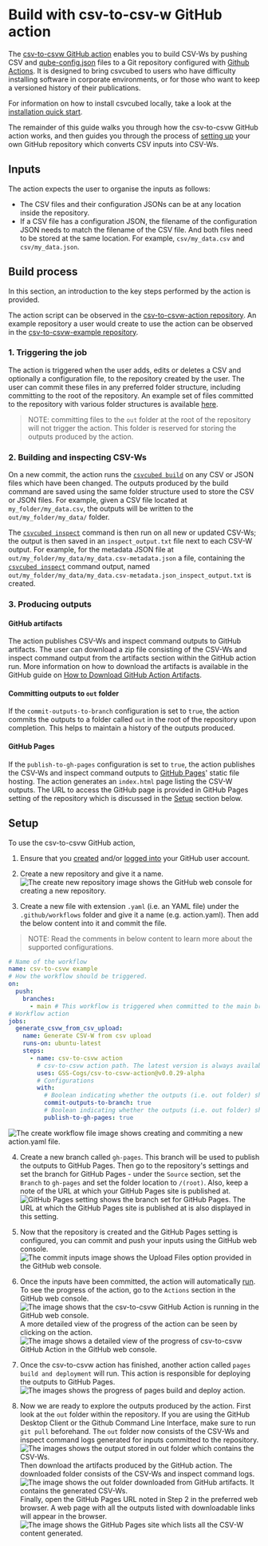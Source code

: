 # Build with csv-to-csv-w GitHub action

The [csv-to-csvw GitHub action](https://github.com/marketplace/actions/csv-to-csvw-action) enables you to build CSV-Ws by pushing CSV and [qube-config.json](https://gss-cogs.github.io/csvcubed-docs/external/guides/configuration/qube-config/) files to a Git repository configured with [Github Actions](https://docs.github.com/en/actions). It is designed to bring csvcubed to users who have difficulty installing software in corporate environments, or for those who want to keep a versioned history of their publications.

For information on how to install csvcubed locally, take a look at the [installation quick start](https://gss-cogs.github.io/csvcubed-docs/external/quick-start/installation/).

The remainder of this guide walks you through how the csv-to-csvw GitHub action works, and then guides you through the process of [setting up](#setup) your own GitHub repository which converts CSV inputs into CSV-Ws.

## Inputs 

The action expects the user to organise the inputs as follows:

* The CSV files and their configuration JSONs can be at any location inside the repository.
* If a CSV file has a configuration JSON, the filename of the configuration JSON needs to match the filename of the CSV file. And both files need to be stored at the same location. For example, `csv/my_data.csv` and `csv/my_data.json`.

## Build process

In this section, an introduction to the key steps performed by the action is provided.

The action script can be observed in the [csv-to-csvw-action repository](https://github.com/GSS-Cogs/csv-to-csvw-action). An example repository a user would create to use the action can be observed in the [csv-to-csvw-example repository](https://github.com/GSS-Cogs/csv-to-csvw-action-example).

### 1. Triggering the job

The action is triggered when the user adds, edits or deletes a CSV and optionally a configuration file, to the repository created by the user. The user can commit these files in any preferred folder structure, including committing to the root of the repository. An example set of files committed to the repository with various folder structures is available [here](https://github.com/GSS-Cogs/csv-to-csvw-action-example).

>NOTE: committing files to the `out` folder at the root of the repository will not trigger the action. This folder is reserved for storing the outputs produced by the action.

### 2. Building and inspecting CSV-Ws

On a new commit, the action runs the [`csvcubed build`](https://gss-cogs.github.io/csvcubed-docs/external/guides/command-line/build-command/) on any CSV or JSON files which have been changed. The outputs produced by the build command are saved using the same folder structure used to store the CSV or JSON files. For example, given a CSV file located at `my_folder/my_data.csv`, the outputs will be written to the `out/my_folder/my_data/` folder.

The [`csvcubed inspect`](https://gss-cogs.github.io/csvcubed-docs/external/guides/command-line/inspect-command/) command is then run on all new or updated CSV-Ws; the output is then saved in an `inspect_output.txt` file next to each CSV-W output. For example, for the metadata JSON file at `out/my_folder/my_data/my_data.csv-metadata.json` a file, containing the [`csvcubed inspect`](https://gss-cogs.github.io/csvcubed-docs/external/guides/command-line/inspect-command/) command output, named `out/my_folder/my_data/my_data.csv-metadata.json_inspect_output.txt` is created.

### 3. Producing outputs

#### GitHub artifacts

The action publishes CSV-Ws and inspect command outputs to GitHub artifacts. The user can download a zip file consisting of the CSV-Ws and inspect command output from the artifacts section within the GitHub action run. More information on how to download the artifacts is available in the GitHub guide on [How to Download GitHub Action Artifacts](https://docs.github.com/en/actions/managing-workflow-runs/downloading-workflow-artifacts).

#### Committing outputs to `out` folder

If the `commit-outputs-to-branch` configuration is set to `true`, the action commits the outputs to a folder called `out` in the root of the repository upon completion. This helps to maintain a history of the outputs produced.

#### GitHub Pages

If the `publish-to-gh-pages` configuration is set to `true`, the action publishes the CSV-Ws and inspect command outputs to [GitHub Pages](https://pages.github.com/)' static file hosting. The action generates an `index.html` page listing the CSV-W outputs. The URL to access the GitHub page is provided in GitHub Pages setting of the repository which is discussed in the [Setup](#setup) section below.

## Setup

To use the csv-to-csvw GitHub action,

1. Ensure that you [created](https://github.com/signup) and/or [logged into](https://github.com/login) your GitHub user account.

2. Create a new repository and give it a name.
![The create new repository image shows the GitHub web console for creating a new repository.](docs/images/create_new_repo.png "Create Repository")

3. Create a new file with extension `.yaml` (i.e. an YAML file) under the `.github/workflows` folder and give it a name (e.g. action.yaml). Then add the below content into it and commit the file.

> NOTE: Read the comments in below content to learn more about the supported configurations.

```YAML
# Name of the workflow
name: csv-to-csvw example
# How the workflow should be triggered.
on:
  push:
    branches:
      - main # This workflow is triggered when committed to the main branch.
# Workflow action
jobs:
  generate_csvw_from_csv_upload:
    name: Generate CSV-W from csv upload
    runs-on: ubuntu-latest
    steps:
      - name: csv-to-csvw action
        # csv-to-csvw action path. The latest version is always available at https://github.com/marketplace/actions/csv-to-csvw-action
        uses: GSS-Cogs/csv-to-csvw-action@v0.0.29-alpha
        # Configurations
        with:
          # Boolean indicating whether the outputs (i.e. out folder) should be committed to the current branch (default is true).
          commit-outputs-to-branch: true
          # Boolean indicating whether the outputs (i.e. out folder) should be published to the gh-pages branch and GitHub Pages (default is true).
          publish-to-gh-pages: true
```
![The create workflow file image shows creating and commiting a new action.yaml file.](docs/images/create_workflow_file.png "Create Workflow File")

4. Create a new branch called `gh-pages`. This branch will be used to publish the outputs to GitHub Pages. Then go to the repository's settings and set the branch for GitHub Pages - under the `Source` section, set the `Branch` to `gh-pages` and set the folder location to `/(root)`. Also, keep a note of the URL at which your GitHub Pages site is published at.
![GitHub Pages setting shows the branch set for GitHub Pages. The URL at which the GitHub Pages site is published at is also displayed in this setting.](docs/images/github_pages_setting.png "GitHub Pages Setting")

5. Now that the repository is created and the GitHub Pages setting is configured, you can commit and push your inputs using the GitHub web console.
![The commit inputs image shows the Upload Files option provided in the GitHub web console.](docs/images/commit_files.png "Commit Inputs")

6. Once the inputs have been committed, the action will automatically [run](#key-steps-performed-by-the-action). To see the progress of the action, go to the `Actions` section in the GitHub web console.
![The image shows that the csv-to-csvw GitHub Action is running in the GitHub web console.](docs/images/action_running.png "GitHub Action Running")
A more detailed view of the progress of the action can be seen by clicking on the action.
![The image shows a detailed view of the progress of csv-to-csvw GitHub Action in the GitHub web console.](docs/images/action_running_detailed.png "GitHub Action Running Detailed")

7. Once the csv-to-csvw action has finished, another action called `pages build and deployment` will run. This action is responsible for deploying the outputs to GitHub Pages.
![The images shows the progress of pages build and deploy action.](docs/images/pages_build_action.png "Pages Build and Deployment Action")

8. Now we are ready to explore the outputs produced by the action. First look at the `out` folder within the repository. If you are using the GitHub Desktop Client or the Github Command Line Interface, make sure to run `git pull` beforehand. The `out` folder now consists of the CSV-Ws and inspect command logs generated for inputs committed to the repository.
![The images shows the output stored in out folder which contains the CSV-Ws.](docs/images/out_folder.png "Out Folder")
Then download the artifacts produced by the GitHub action. The downloaded folder consists of the CSV-Ws and inspect command logs.
![The image shows the out folder downloaded from GitHub artifacts. It contains the generated CSV-Ws.](docs/images/artifact_folder.png "Artifact Folder")
Finally, open the GitHub Pages URL noted in Step 2 in the preferred web browser. A web page with all the outputs listed with downloadable links will appear in the browser.
![The image shows the GitHub Pages site which lists all the CSV-W content generated.](docs/images/github_pages_web_page.png "GitHub Pages Site")
